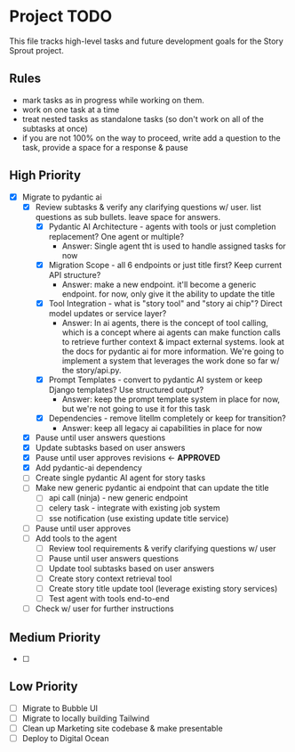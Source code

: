 # Project TODO

This file tracks high-level tasks and future development goals for the Story Sprout project.

## Rules

- mark tasks as in progress while working on them.
- work on one task at a time
- treat nested tasks as standalone tasks (so don't work on all of the subtasks at once)
- if you are not 100% on the way to proceed, write add a question to the task, provide a space for a response & pause


## High Priority

- [x] Migrate to pydantic ai
    - [x] Review subtasks & verify any clarifying questions w/ user.  list questions as sub bullets.  leave space for answers.
        - [x] Pydantic AI Architecture - agents with tools or just completion replacement? One agent or multiple?
            - Answer: Single agent tht is used to handle assigned tasks for now
        - [x] Migration Scope - all 6 endpoints or just title first? Keep current API structure?
            - Answer: make a new endpoint.  it'll become a generic endpoint.  for now, only give it the ability to update the title
        - [x] Tool Integration - what is "story tool" and "story ai chip"? Direct model updates or service layer?
            - Answer: In ai agents, there is the concept of tool calling, which is a concept where ai agents can make function calls to retrieve further context & impact external systems.  look at the docs for pydantic ai for more information.  We're going to implement a system that leverages the work done so far w/ the story/api.py.
        - [x] Prompt Templates - convert to pydantic AI system or keep Django templates? Use structured output?
            - Answer: keep the prompt template system in place for now, but we're not going to use it for this task
        - [x] Dependencies - remove litellm completely or keep for transition?
            - Answer: keep all legacy ai capabilities in place for now
    - [x] Pause until user answers questions
    - [x] Update subtasks based on user answers
    - [x] Pause until user approves revisions ← **APPROVED**
    - [x] Add pydantic-ai dependency
    - [ ] Create single pydantic AI agent for story tasks
    - [ ] Make new generic pydantic ai endpoint that can update the title
        - [ ] api call (ninja) - new generic endpoint
        - [ ] celery task - integrate with existing job system
        - [ ] sse notification (use existing update title service)
    - [ ] Pause until user approves
    - [ ] Add tools to the agent
        - [ ] Review tool requirements & verify clarifying questions w/ user
        - [ ] Pause until user answers questions
        - [ ] Update tool subtasks based on user answers
        - [ ] Create story context retrieval tool
        - [ ] Create story title update tool (leverage existing story services)
        - [ ] Test agent with tools end-to-end
    - [ ] Check w/ user for further instructions

## Medium Priority

- [ ]

## Low Priority

- [ ] Migrate to Bubble UI
- [ ] Migrate to locally building Tailwind
- [ ] Clean up Marketing site codebase & make presentable
- [ ] Deploy to Digital Ocean
